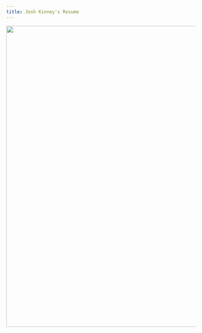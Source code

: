 ```yaml
---
title: Josh Kinney's Resume
---
```

<img src="https://i.imgur.com/MW7Fp5b.png" border="0" width="800"
/>
